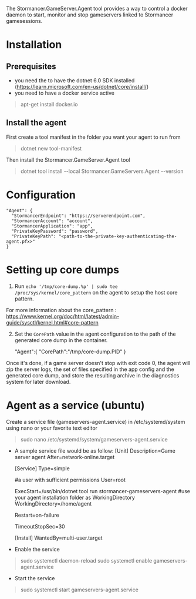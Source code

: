 The Stormancer.GameServer.Agent tool provides a way to control a docker daemon to start, monitor and stop gameservers linked to Stormancer gamesessions.

# Installation

## Prerequisites
- you need the to have the dotnet 6.0 SDK installed (https://learn.microsoft.com/en-us/dotnet/core/install/)
- you need to have a docker service active
> apt-get install docker.io

## Install the agent
First create a tool manifest in the folder you want your agent to run from
> dotnet new tool-manifest

Then install the Stormancer.GameServer.Agent tool
> dotnet tool install --local Stormancer.GameServers.Agent --version <current-version> 

# Configuration

    "Agent": {
      "StormancerEndpoint": "https://serverendpoint.com",
      "StormancerAccount": "account",
      "StormancerApplication": "app",
      "PrivateKeyPassword": "password",
      "PrivateKeyPath": "<path-to-the-private-key-authenticating-the-agent.pfx>"
    }


# Setting up core dumps

1. Run `echo '/tmp/core-dump.%p' | sudo tee /proc/sys/kernel/core_pattern` on the agent to setup the host core pattern.

For more information about the core_pattern : https://www.kernel.org/doc/html/latest/admin-guide/sysctl/kernel.html#core-pattern

2. Set the `CorePath` value in the agent configuration to the path of the generated core dump in the container.

    "Agent":{
       "CorePath":"/tmp/core-dump.PID"
    }

Once it's done, if a game server doesn't stop with exit code 0, the agent will zip the server logs, the set of files specified in the app config and the generated core dump, and store the resulting archive in the diagnostics system for later download.

# Agent as a service (ubuntu)

Create a service file (gameservers-agent.service) in /etc/systemd/system using nano or your favorite text editor
> sudo nano /etc/systemd/system/gameservers-agent.service

 - A sample service file would be as follow:
    [Unit]
    Description=Game server agent
    After=network-online.target

    [Service]
    Type=simple

    #a user with sufficient permissions
    User=root 

    ExecStart=/usr/bin/dotnet tool run stormancer-gameservers-agent
    #use your agent installation folder as WorkingDirectory
    WorkingDirectory=/home/agent

    Restart=on-failure

    TimeoutStopSec=30

    [Install]
    WantedBy=multi-user.target

- Enable the service
> sudo systemctl daemon-reload
> sudo systemctl enable gameservers-agent.service

- Start the service
> sudo systemctl start gameservers-agent.service
